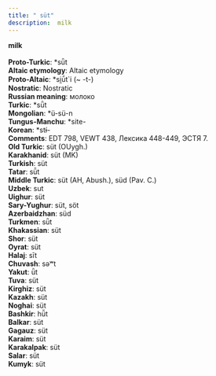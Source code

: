 ```yaml
---
title: " süt"
description:  milk
---
```

<p data-pagefind-weight="0.5">
<strong> milk</strong><br><br>
<strong>Proto-Turkic</strong>:  *sǖt<br>
<strong>Altaic etymology</strong>:  Altaic etymology<br>
<strong> Proto-Altaic</strong>:  *si̯ū́t`i (~ -t-)<br>
<strong>Nostratic</strong>:  Nostratic<br>
<strong>Russian meaning</strong>:  молоко<br>
<strong>Turkic</strong>:  *sǖt<br>
<strong>Mongolian</strong>:  *ü-sü-n<br>
<strong>Tungus-Manchu</strong>:  *site-<br>
<strong>Korean</strong>:  *stɨ́-<br>
<strong>Comments</strong>:  EDT 798, VEWT 438, Лексика 448-449, ЭСТЯ 7.<br>
<strong>Old Turkic</strong>:  süt (OUygh.)<br>
<strong>Karakhanid</strong>:  süt (MK)<br>
<strong>Turkish</strong>:  süt<br>
<strong>Tatar</strong>:  sü̆t<br>
<strong>Middle Turkic</strong>:  süt (AH, Abush.), süd (Pav. C.)<br>
<strong>Uzbek</strong>:  sut<br>
<strong>Uighur</strong>:  süt<br>
<strong>Sary-Yughur</strong>:  süt, söt<br>
<strong>Azerbaidzhan</strong>:  süd<br>
<strong>Turkmen</strong>:  sǖt<br>
<strong>Khakassian</strong>:  süt<br>
<strong>Shor</strong>:  süt<br>
<strong>Oyrat</strong>:  süt<br>
<strong>Halaj</strong>:  sīt<br>
<strong>Chuvash</strong>:  sǝʷt<br>
<strong>Yakut</strong>:  ǖt<br>
<strong>Tuva</strong>:  süt<br>
<strong>Kirghiz</strong>:  süt<br>
<strong>Kazakh</strong>:  süt<br>
<strong>Noghai</strong>:  süt<br>
<strong>Bashkir</strong>:  hü̆t<br>
<strong>Balkar</strong>:  süt<br>
<strong>Gagauz</strong>:  süt<br>
<strong>Karaim</strong>:  süt<br>
<strong>Karakalpak</strong>:  süt<br>
<strong>Salar</strong>:  süt<br>
<strong>Kumyk</strong>:  süt<br>

</p>
